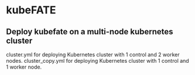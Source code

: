 # kubeFATE
## Deploy kubefate on a multi-node kubernetes cluster 

cluster.yml for deploying Kubernetes cluster with 1 control and 2 worker nodes.
cluster_copy.yml for deploying Kubernetes cluster with 1 control and 1 worker node.


